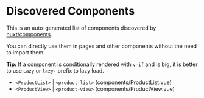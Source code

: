 # Discovered Components

This is an auto-generated list of components discovered by [nuxt/components](https://github.com/nuxt/components).

You can directly use them in pages and other components without the need to import them.

**Tip:** If a component is conditionally rendered with `v-if` and is big, it is better to use `Lazy` or `lazy-` prefix to lazy load.

- `<ProductList>` | `<product-list>` (components/ProductList.vue)
- `<ProductView>` | `<product-view>` (components/ProductView.vue)
